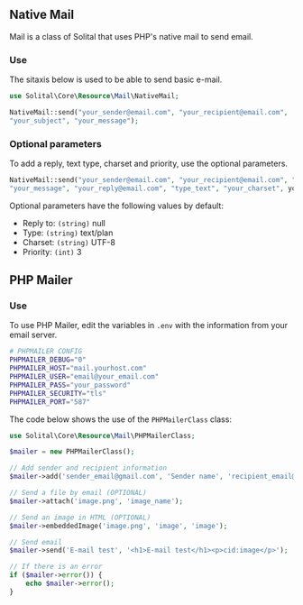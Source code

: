 ## Native Mail

Mail is a class of Solital that uses PHP's native mail to send email.

### Use

The sitaxis below is used to be able to send basic e-mail.

```php
use Solital\Core\Resource\Mail\NativeMail;

NativeMail::send("your_sender@email.com", "your_recipient@email.com", 
"your_subject", "your_message");
```
        
### Optional parameters

To add a reply, text type, charset and priority, use the optional parameters.

```php
NativeMail::send("your_sender@email.com", "your_recipient@email.com", "your_subject", 
"your_message", "your_reply@email.com", "type_text", "your_charset", your_priority);
```

Optional parameters have the following values by default:

- Reply to: `(string)` null
- Type: `(string)` text/plan
- Charset: `(string)` UTF-8
- Priority: `(int)` 3

## PHP Mailer

### Use

To use PHP Mailer, edit the variables in `.env` with the information from your email server.

```bash
# PHPMAILER CONFIG
PHPMAILER_DEBUG="0"
PHPMAILER_HOST="mail.yourhost.com"
PHPMAILER_USER="email@your_email.com"
PHPMAILER_PASS="your_password"
PHPMAILER_SECURITY="tls"
PHPMAILER_PORT="587"
```

The code below shows the use of the `PHPMailerClass` class:

```php
use Solital\Core\Resource\Mail\PHPMailerClass;

$mailer = new PHPMailerClass();

// Add sender and recipient information 
$mailer->add('sender_email@gmail.com', 'Sender name', 'recipient_email@gmail.com', 'Recipient name');

// Send a file by email (OPTIONAL) 
$mailer->attach('image.png', 'image_name');

// Send an image in HTML (OPTIONAL) 
$mailer->embeddedImage('image.png', 'image', 'image');

// Send email 
$mailer->send('E-mail test', '<h1>E-mail test</h1><p>cid:image</p>');

// If there is an error 
if ($mailer->error()) {
    echo $mailer->error();
}
```